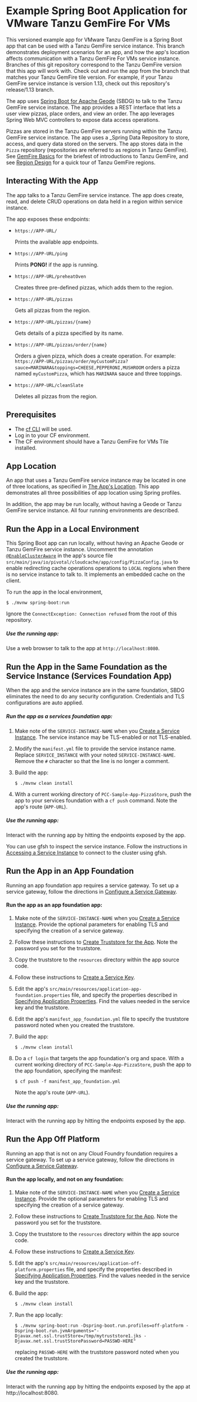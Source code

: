 # Example Spring Boot Application for VMware Tanzu GemFire For VMs

This versioned example app for VMware Tanzu GemFire is
a Spring Boot app that can be used with
a Tanzu GemFire service instance.
This branch demonstrates deployment scenarios for an app,
and how the app's location affects communication with a Tanzu GemFire For VMs
service instance.
Branches of this git repository correspond to the Tanzu GemFire version
that this app will work with.
Check out and run the app from the branch that matches
your Tanzu GemFire tile version.
For example, if your Tanzu GemFire service instance is version 1.13,
check out this repository's release/1.13 branch.

The app uses [Spring Boot for Apache Geode](https://docs.spring.io/spring-boot-data-geode-build/1.4.0/reference/html5/)
(SBDG) to talk to the Tanzu GemFire service instance.
The app provides a REST interface that lets a user view pizzas, place orders,
and view an order.
The app leverages Spring Web MVC controllers
to expose data access operations.

Pizzas are stored in the Tanzu GemFire servers running within
the Tanzu GemFire service instance.
The app uses a _Spring Data Repository to store,
access, and query data stored on the servers.
The app stores data in the `Pizza` repository (repositories are referred to as regions in Tanzu GemFire).
See [GemFire Basics](https://docs.pivotal.io/p-cloud-cache/1-13/index.html#GFBasics) for the briefest of introductions to Tanzu GemFire,
and see [Region Design](https://docs.pivotal.io/p-cloud-cache/1-13/region-design.html) for a quick tour of Tanzu GemFire regions.

## Interacting With the App

The app talks to a Tanzu GemFire service instance.
The app does create, read, and delete CRUD operations on data held
in a region within service instance.

The app exposes these endpoints:  
    
-  `https://APP-URL/`  
        
    Prints the available app endpoints.
        
-  `https://APP-URL/ping`  
        
    Prints **PONG!** if the app is running.
        
-  `https://APP-URL/preheatOven`  
        
    Creates three pre-defined pizzas, which adds them to the region.
        
-  `https://APP-URL/pizzas` 
    
    Gets all pizzas from the region.
        
-  `https://APP-URL/pizzas/{name}`
    
    Gets details of a pizza specified by its name.
         
-  `https://APP-URL/pizzas/order/{name}`
    
    Orders a given pizza, which does a create operation. 
    For example: `https://APP-URL/pizzas/order/myCustomPizza?sauce=MARINARA&toppings=CHEESE,PEPPERONI,MUSHROOM` orders a pizza named `myCustomPizza`,
    which has `MARINARA` sauce and three toppings. 
   
-  `https://APP-URL/cleanSlate` 
        
    Deletes all pizzas from the region.

## Prerequisites

- The [cf CLI](https://docs.cloudfoundry.org/cf-cli/install-go-cli.html) will be used.
- Log in to your CF environment.
- The CF environment should have a Tanzu GemFire for VMs Tile installed.

## App Location

An app that uses a Tanzu GemFire service instance may be
located in one of three locations,
as specified in [The App's Location](https://docs.pivotal.io/p-cloud-cache/1-13/architecture.html#AppLocation).
This app demonstrates all three possibilities of app location
using Spring profiles.

In addition, the app may be run locally,
without having a Geode or Tanzu GemFire service instance.
All four running environments are described.

## Run the App in a Local Environment

This Spring Boot app can run locally, 
without having an Apache Geode or Tanzu GemFire service instance.
Uncomment the annotation [`@EnableClusterAware`](https://docs.spring.io/spring-boot-data-geode-build/current/reference/html5/#geode-configuration-declarative-annotations-productivity-enableclusteraware)
in the app's source file `src/main/java/io/pivotal/cloudcache/app/config/PizzaConfig.java` 
to enable redirecting cache operations operations to `LOCAL` regions
when there is no service instance to talk to.
It implements an embedded cache on the client.  

To run the app in the local environment,
 
```
$ ./mvnw spring-boot:run
```
Ignore the `ConnectException: Connection refused`
from the root of this repository.

##### Use the running app:

Use a web browser to talk to the app at `http://localhost:8080`.

## Run the App in the Same Foundation as the Service Instance (Services Foundation App)

When the app and the service instance are in the same foundation,
SBDG eliminates the need to do any security configuration.
Credentials and TLS configurations are auto applied. 

##### Run the app as a services foundation app:

1. Make note of the `SERVICE-INSTANCE-NAME` when you
[Create a Service Instance](https://docs.pivotal.io/p-cloud-cache/1-13/create-instance.html#create-SI).
The service instance may be TLS-enabled or not TLS-enabled.

2. Modify the `manifest.yml` file to provide the service instance name.
Replace `SERVICE_INSTANCE` with your noted `SERVICE-INSTANCE-NAME`.
Remove the `#` character so that the line is no longer a comment.

3. Build the app:

    ```
    $ ./mvnw clean install
    ```

4. With a current working directory of `PCC-Sample-App-PizzaStore`,
push the app to your services foundation with a `cf push` command.
Note the app's route (`APP-URL`).

##### Use the running app:

Interact with the running app by hitting the endpoints exposed by the app.

You can use gfsh to inspect the service instance.
Follow the instructions in [Accessing a Service Instance](https://docs.pivotal.io/p-cloud-cache/1-13/accessing-instance.html)
to connect to the cluster using gfsh.

## Run the App in an App Foundation

Running an app foundation app requires a service gateway.
To set up a service gateway,
follow the directions in
[Configure a Service Gateway](https://docs.pivotal.io/p-cloud-cache/1-13/configure-service-gateway.html).

#### Run the app as an app foundation app:

1. Make note of the `SERVICE-INSTANCE-NAME` when you
[Create a Service Instance](https://docs.pivotal.io/p-cloud-cache/1-13/create-instance.html#create-SI).
Provide the optional parameters for enabling TLS and specifying
the creation of a service gateway.

2. Follow these instructions to
[Create Truststore for the App](https://docs.pivotal.io/p-cloud-cache/1-13/running-app.html#app-truststore).
Note the password you set for the truststore.

3. Copy the truststore to the `resources` directory within the app source code.

4. Follow these instructions to [Create a Service Key](https://docs.pivotal.io/p-cloud-cache/1-13/accessing-instance.html#create-service-key). 

5. Edit the app's `src/main/resources/application-app-foundation.properties`
file,
and specify the properties described in [Specifying Application Properties](https://docs.pivotal.io/p-cloud-cache/1-13/running-app.html#app-properties).
Find the values needed in the service key and the truststore. 

6. Edit the app's `manifest_app_foundation.yml` file to specify the
truststore password noted when you created the truststore.

7. Build the app:

    ```
    $ ./mvnw clean install
    ```

8. Do a `cf login` that targets the app foundation's org and space.
With a current working directory of `PCC-Sample-App-PizzaStore`,
push the app to the app foundation, specifying the manifest:

    ```
    $ cf push -f manifest_app_foundation.yml
    ```
    Note the app's route (`APP-URL`).

##### Use the running app:

Interact with the running app by hitting the endpoints exposed by the app.

## Run the App Off Platform

Running an app that is not on any Cloud Foundry foundation
requires a service gateway.
To set up a service gateway,
follow the directions in
[Configure a Service Gateway](https://docs.pivotal.io/p-cloud-cache/1-13/configure-service-gateway.html).

#### Run the app locally, and not on any foundation:

1. Make note of the `SERVICE-INSTANCE-NAME` when you
[Create a Service Instance](https://docs.pivotal.io/p-cloud-cache/1-13/create-instance.html#create-SI).
Provide the optional parameters for enabling TLS and specifying
the creation of a service gateway.

2. Follow these instructions to
[Create Truststore for the App](https://docs.pivotal.io/p-cloud-cache/1-13/running-app.html#app-truststore).
Note the password you set for the truststore.

3. Copy the truststore to the `resources` directory within the app source code.

4. Follow these instructions to [Create a Service Key](https://docs.pivotal.io/p-cloud-cache/1-13/accessing-instance.html#create-service-key). 

5. Edit the app's `src/main/resources/application-off-platform.properties`
file,
and specify the properties described in [Specifying Application Properties](https://docs.pivotal.io/p-cloud-cache/1-13/running-app.html#app-properties).
Find the values needed in the service key and the truststore. 

6. Build the app:

    ```
    $ ./mvnw clean install
    ```

5. Run the app locally:

    ```
    $ ./mvnw spring-boot:run -Dspring-boot.run.profiles=off-platform -Dspring-boot.run.jvmArguments="-Djavax.net.ssl.trustStore=/tmp/mytruststore1.jks -Djavax.net.ssl.trustStorePassword=PASSWD-HERE"
    ```
    replacing `PASSWD-HERE` with the truststore password noted when
    you created the truststore.

##### Use the running app:

Interact with the running app by hitting the endpoints exposed by the app
at http://localhost:8080.
